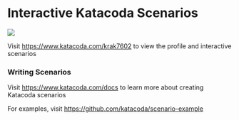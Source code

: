 # Interactive Katacoda Scenarios

[![](http://shields.katacoda.com/katacoda/krak7602/count.svg)](https://www.katacoda.com/krak7602 "Get your profile on Katacoda.com")

Visit https://www.katacoda.com/krak7602 to view the profile and interactive scenarios

### Writing Scenarios
Visit https://www.katacoda.com/docs to learn more about creating Katacoda scenarios

For examples, visit https://github.com/katacoda/scenario-example
